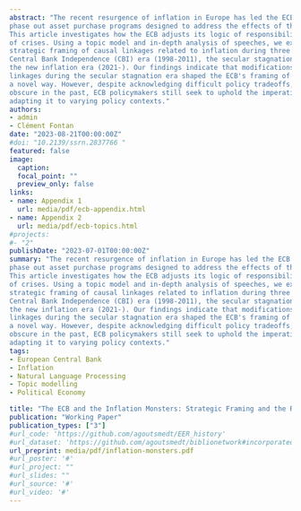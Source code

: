```yaml
---
abstract: "The recent resurgence of inflation in Europe has led the ECB to increase interest rates and
phase out asset purchase programs designed to address the effects of the Great Financial Crisis.
This article investigates how the ECB adjusts its logic of responsibility throughout this series
of crises. Using a topic model and in-depth analysis of speeches, we examine the ECB's
strategic framing of causal linkages related to inflation during three historical periods: the
Central Bank Independence (CBI) era (1998-2011), the secular stagnation era (2011-2021), and
the new inflation era (2021-). Our findings indicate that modifications made to the CBI's causal
linkages during the secular stagnation era shaped the ECB's framing of the new inflation era in
a novel way. However, despite acknowledging difficult policy tradeoffs, which they tended to
obscure in the past, ECB policymakers still seek to uphold the imperative of responsibility by
adapting it to varying policy contexts."
authors:
- admin
- Clément Fontan
date: "2023-08-21T00:00:00Z"
#doi: "10.2139/ssrn.2837766 "
featured: false
image:
  caption:
  focal_point: ""
  preview_only: false
links:
- name: Appendix 1
  url: media/pdf/ecb-appendix.html
- name: Appendix 2
  url: media/pdf/ecb-topics.html
#projects:
#- "2"
publishDate: "2023-07-01T00:00:00Z"
summary: "The recent resurgence of inflation in Europe has led the ECB to increase interest rates and
phase out asset purchase programs designed to address the effects of the Great Financial Crisis.
This article investigates how the ECB adjusts its logic of responsibility throughout this series
of crises. Using a topic model and in-depth analysis of speeches, we examine the ECB's
strategic framing of causal linkages related to inflation during three historical periods: the
Central Bank Independence (CBI) era (1998-2011), the secular stagnation era (2011-2021), and
the new inflation era (2021-). Our findings indicate that modifications made to the CBI's causal
linkages during the secular stagnation era shaped the ECB's framing of the new inflation era in
a novel way. However, despite acknowledging difficult policy tradeoffs, which they tended to
obscure in the past, ECB policymakers still seek to uphold the imperative of responsibility by
adapting it to varying policy contexts."
tags:
- European Central Bank
- Inflation
- Natural Language Processing
- Topic modelling
- Political Economy

title: "The ECB and the Inflation Monsters: Strategic Framing and the Responsibility Imperative (1998-2023)"
publication: "Working Paper"
publication_types: ["3"]
#url_code: 'https://github.com/agoutsmedt/EER_history'
#url_dataset: 'https://github.com/agoutsmedt/biblionetwork#incorporated-data'
url_preprint: media/pdf/inflation-monsters.pdf
#url_poster: '#'
#url_project: ""
#url_slides: ""
#url_source: '#'
#url_video: '#'
---
```


